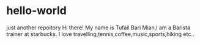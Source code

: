 # hello-world
just another repoitory
Hi there! My name is Tufail Bari Mian,I am a Barista trainer at starbucks.
I love travelling,tennis,coffee,music,sports,hiking etc..
